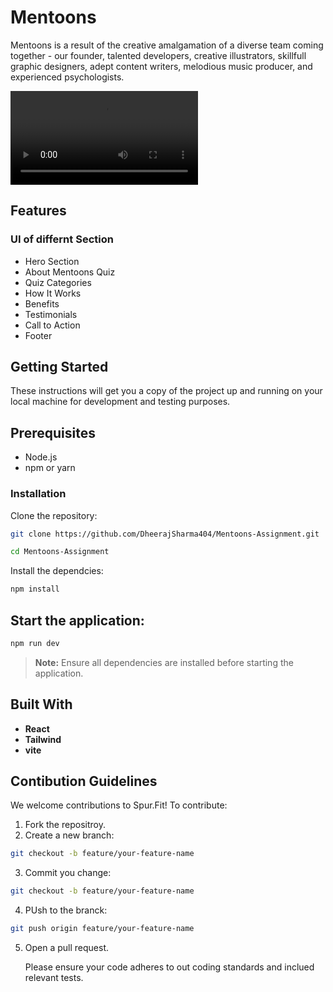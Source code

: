 # Mentoons

Mentoons is a result of the creative amalgamation of a diverse team coming together - our founder, talented developers, creative illustrators, skillfull graphic designers, adept content writers, melodious music producer, and experienced psychologists.

![Project video](public/assets/videos/CleanShot%202024-07-23%20at%2010.36.22.mp4)

## Features

### UI of differnt Section

- Hero Section
- About Mentoons Quiz
- Quiz Categories
- How It Works
- Benefits
- Testimonials
- Call to Action
- Footer

## Getting Started

These instructions will get you a copy of the project up and running on your local machine for development and testing purposes.

## Prerequisites

- Node.js
- npm or yarn

### Installation

Clone the repository:

```sh
git clone https://github.com/DheerajSharma404/Mentoons-Assignment.git

cd Mentoons-Assignment
```

Install the dependcies:

```sh
npm install
```

## Start the application:

```sh
npm run dev
```

> **Note:** Ensure all dependencies are installed before starting the application.

## Built With

- **React**
- **Tailwind**
- **vite**

## Contibution Guidelines

We welcome contributions to Spur.Fit! To contribute:

1. Fork the repositroy.
2. Create a new branch:

```sh
git checkout -b feature/your-feature-name
```

3. Commit you change:

```sh
git checkout -b feature/your-feature-name
```

4.  PUsh to the branck:

```sh
git push origin feature/your-feature-name
```

5. Open a pull request.

   Please ensure your code adheres to out coding standards and inclued relevant tests.
